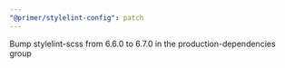 ```yaml
---
"@primer/stylelint-config": patch
---
```


Bump stylelint-scss from 6.6.0 to 6.7.0 in the production-dependencies group
